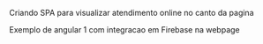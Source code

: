 Criando SPA para visualizar atendimento online no canto da pagina

Exemplo de angular 1 com integracao em Firebase na webpage